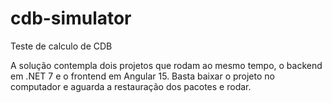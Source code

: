 # cdb-simulator
Teste de calculo de CDB

A solução contempla dois projetos que rodam ao mesmo tempo, o backend em .NET 7 e o frontend em Angular 15. Basta baixar o projeto no computador e aguarda a restauração dos pacotes e rodar.
